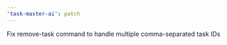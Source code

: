 ```yaml
---
'task-master-ai': patch
---
```


Fix remove-task command to handle multiple comma-separated task IDs
